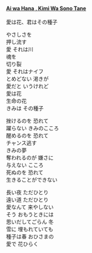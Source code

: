 #### [Ai wa Hana , Kimi Wa Sono Tane](https://www.youtube.com/watch?v=qu7Dw4NJmY4)  
愛は花、君はその種子  

やさしさを  
押し流す  
愛 それは川  
魂を   
切り裂  
愛 それはナイフ  
とめどない 渇きが  
愛だと いうけれど  
愛は花   
生命の花  
きみは その種子  

挫けるのを 恐れて  
躍らない きみのこころ  
醒めるのを 恐れて  
チャンス逃す   
きみの夢  
奪われるのが 嫌さに  
与えない こころ  
死ぬのを 恐れて  
生きることができない  

長い夜 ただひとり  
遠い道 ただひとり  
愛なんて 来やしない  
そう おもうときには  
思いだしてごらん 冬  
雪に 埋もれていても  
種子は春 おひさまの  
愛で 花ひらく